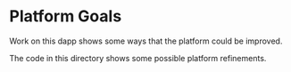 # Platform Goals

Work on this dapp shows some ways that the platform could be improved.

The code in this directory shows some possible platform refinements.
